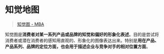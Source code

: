 # 知觉地图

> [知觉图 - MBA](https://wiki.mbalib.com/wiki/%E7%9F%A5%E8%A7%89%E5%9B%BE)

知觉图是**消费者对某一系列产品或品牌的知觉和偏好的形象化表述**。目的是尝试将消费者或潜在消费者的感知用直观的、形象化的图像表达出来。特别是**用在产品、产品系列、品牌的定位方面，也会用于描述企业与竞争对手的相对位置方面**。

